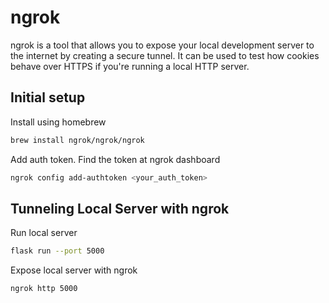 # ngrok
ngrok is a tool that allows you to expose your local development server to the internet by creating a secure tunnel.
It can be used to test how cookies behave over HTTPS if you're running a local HTTP server.

## Initial setup
Install using homebrew
```bash
brew install ngrok/ngrok/ngrok
```
Add auth token. Find the token at ngrok dashboard
```bash
ngrok config add-authtoken <your_auth_token>
```

## Tunneling Local Server with ngrok
Run local server
```bash
flask run --port 5000
```

Expose local server with ngrok
```bash
ngrok http 5000
```


